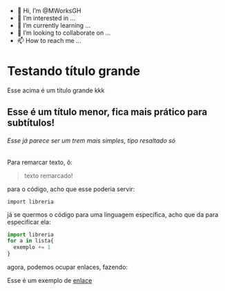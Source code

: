 - 👋 Hi, I’m @MWorksGH
- 👀 I’m interested in ...
- 🌱 I’m currently learning ...
- 💞️ I’m looking to collaborate on ...
- 📫 How to reach me ...

<!---
MWorksGH/MWorksGH is a ✨ special ✨ repository because its `README.md` (this file) appears on your GitHub profile.
You can click the Preview link to take a look at your changes.
--->

# Testando título grande
Esse acima é um título grande kkk


## Esse é um título menor, fica mais prático para subtítulos!

###### Esse já parece ser um trem mais simples, tipo resaltado só

Para remarcar texto, ô:

> texto remarcado!

para o código, acho que esse poderia servir:

```
import libreria
```

já se quermos o código para uma linguagem específica, acho que da para especificar ela:

```python
import libreria
for a in lista{
  exemplo += 1
}
```

agora, podemos ocupar enlaces, fazendo:

Esse é um exemplo de [enlace](https://google.com/)
